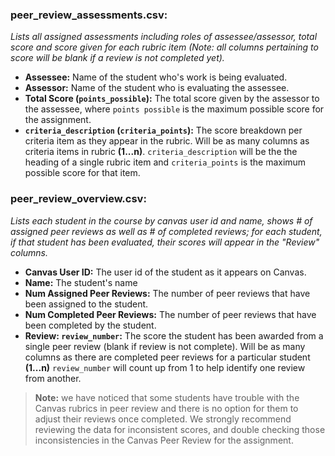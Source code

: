 ### peer_review_assessments.csv:
*Lists all assigned assessments including roles of assessee/assessor, total score and score given for each rubric item (Note: all columns pertaining to score will be blank if a review is not completed yet).*


* **Assessee:** Name of the student who's work is being evaluated.
* **Assessor:** Name of the student who is evaluating the assessee.
* **Total Score (```points_possible```):** The total score given by the assessor to the assessee, where ```points possible``` is the maximum possible score for the assignment.
* **```criteria_description``` (```criteria_points```):** The score breakdown per criteria item as they appear in the rubric. Will be as many columns as criteria items in rubric **(1...n)**. ```criteria_description``` will be the the heading of a single rubric item and ```criteria_points``` is the maximum possible score for that item.
    
    
### peer_review_overview.csv:
*Lists each student in the course by canvas user id and name, shows # of assigned peer reviews as well as # of completed reviews; for each student, if that student has been evaluated, their scores will appear in the "Review" columns.*

* **Canvas User ID:** The user id of the student as it appears on Canvas.
* **Name:** The student's name
* **Num Assigned Peer Reviews:** The number of peer reviews that have been assigned to the student.
* **Num Completed Peer Reviews:** The number of peer reviews that have been completed by the student.
* **Review: ```review_number```:** The score the student has been awarded from a single peer review (blank if review is not complete). Will be as many columns as there are completed peer reviews for a particular student **(1...n)** ```review_number``` will count up from 1 to help identify one review from another.

> **Note:** we have noticed that some students have trouble with the Canvas rubrics in peer review and there is no option for them to adjust their reviews once completed. We strongly recommend reviewing the data for inconsistent scores, and double checking those inconsistencies in the Canvas Peer Review for the assignment. 